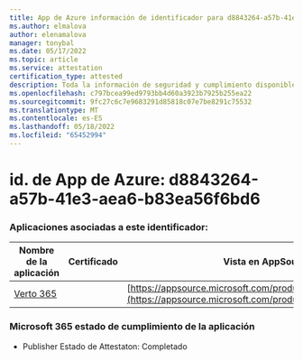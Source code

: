 ```yaml
---
title: App de Azure información de identificador para d8843264-a57b-41e3-aea6-b83ea56f6bd6
ms.author: elmalova
author: elenamalova
manager: tonybal
ms.date: 05/17/2022
ms.topic: article
ms.service: attestation
certification_type: attested
description: Toda la información de seguridad y cumplimiento disponible para d8843264-a57b-41e3-aea6-b83ea56f6bd6.
ms.openlocfilehash: c797bcea99ed9793bb4d60a3923b7925b255ea22
ms.sourcegitcommit: 9fc27c6c7e9683291d85818c07e7be8291c75532
ms.translationtype: MT
ms.contentlocale: es-ES
ms.lasthandoff: 05/18/2022
ms.locfileid: "65452994"
---
```

# <a name="azure-app-id-d8843264-a57b-41e3-aea6-b83ea56f6bd6"></a>id. de App de Azure: d8843264-a57b-41e3-aea6-b83ea56f6bd6


### <a name="apps-associated-with-this-id"></a>Aplicaciones asociadas a este identificador:
| **Nombre de la aplicación** | **Certificado** | **Vista en AppSource** |
|--------------|---------------|-----------------------|
| [Verto 365](../forward/WA200003230.md) |  | [https://appsource.microsoft.com/product/office/WA200003230](https://appsource.microsoft.com/product/office/WA200003230) |

### <a name="microsoft-365-app-compliance-status"></a>Microsoft 365 estado de cumplimiento de la aplicación
- Publisher Estado de Attestaton: Completado
